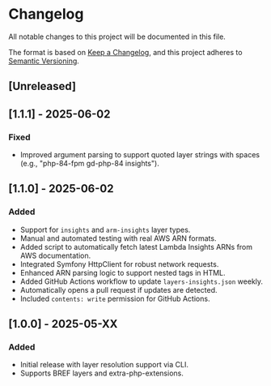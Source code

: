 # Changelog

All notable changes to this project will be documented in this file.

The format is based on [Keep a Changelog](https://keepachangelog.com/en/1.0.0/),
and this project adheres to [Semantic Versioning](https://semver.org/spec/v2.0.0.html).

## [Unreleased]

## [1.1.1] - 2025-06-02
### Fixed
- Improved argument parsing to support quoted layer strings with spaces (e.g., "php-84-fpm gd-php-84 insights").

## [1.1.0] - 2025-06-02
### Added
- Support for `insights` and `arm-insights` layer types.
- Manual and automated testing with real AWS ARN formats.
- Added script to automatically fetch latest Lambda Insights ARNs from AWS documentation.
- Integrated Symfony HttpClient for robust network requests.
- Enhanced ARN parsing logic to support nested tags in HTML.
- Added GitHub Actions workflow to update `layers-insights.json` weekly.
- Automatically opens a pull request if updates are detected.
- Included `contents: write` permission for GitHub Actions.

## [1.0.0] - 2025-05-XX
### Added
- Initial release with layer resolution support via CLI.
- Supports BREF layers and extra-php-extensions.
